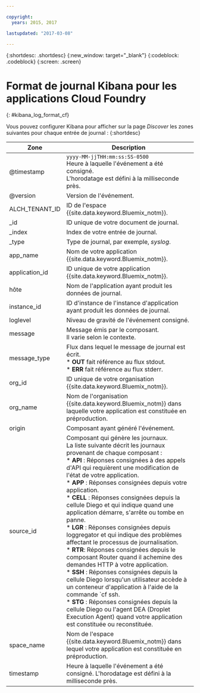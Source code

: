 ```yaml
---

copyright:
  years: 2015, 2017

lastupdated: "2017-03-08"

---
```



{:shortdesc: .shortdesc}
{:new_window: target="_blank"}
{:codeblock: .codeblock}
{:screen: .screen}


# Format de journal Kibana pour les applications Cloud Foundry
{: #kibana_log_format_cf}

Vous pouvez configurer Kibana pour afficher sur la page *Discover* les zones suivantes pour chaque entrée de journal :
{:shortdesc}

| Zone | Description |
|-------|-------------|
| @timestamp | `yyyy-MM-jjTHH:mm:ss:SS-0500`  <br> Heure à laquelle l'événement a été consigné. <br> L'horodatage est défini à la milliseconde près. |
| @version | Version de l'événement. |
| ALCH_TENANT_ID | ID de l'espace {{site.data.keyword.Bluemix_notm}}. |
| \_id | ID unique de votre document de journal. |
| \_index | Index de votre entrée de journal. |
| \_type | Type de journal, par exemple, *syslog*. |
| app_name | Nom de votre application {{site.data.keyword.Bluemix_notm}}. |
| application_id | ID unique de votre application {{site.data.keyword.Bluemix_notm}}. |
| hôte | Nom de l'application ayant produit les données de journal. |
| instance_id | ID d'instance de l'instance d'application ayant produit les données de journal. |
| loglevel | Niveau de gravité de l'événement consigné. |
| message | Message émis par le composant. <br> Il varie selon le contexte. |
| message_type | Flux dans lequel le message de journal est écrit. <br> * **OUT** fait référence au flux stdout.<br> * **ERR** fait référence au flux stderr. |
| org_id | ID unique de votre organisation {{site.data.keyword.Bluemix_notm}}.  |
| org_name | Nom de l'organisation {{site.data.keyword.Bluemix_notm}} dans laquelle votre application est constituée en préproduction. |
| origin | Composant ayant généré l'événement. |
| source_id | Composant qui génère les journaux. <br> La liste suivante décrit les journaux provenant de chaque composant : <br> * **API** : Réponses consignées à des appels d'API qui requièrent une modification de l'état de votre application. <br> * **APP** : Réponses consignées depuis votre application. <br> * **CELL** : Réponses consignées depuis la cellule Diego et qui indique quand une application démarre, s'arrête ou tombe en panne. <br> * **LGR** : Réponses consignées depuis loggregator et qui indique des problèmes affectant le processus de journalisation. <br> * **RTR**:  Réponses consignées depuis le composant Router quand il achemine des demandes HTTP à votre application. <br> * **SSH** : Réponses consignées depuis la cellule Diego lorsqu'un utilisateur accède à un conteneur d'application à l'aide de la commande `cf ssh. <br> * **STG** : Réponses consignées depuis la cellule Diego ou l'agent DEA (Droplet Execution Agent) quand votre application est  constituée ou reconstituée. |
| space_name | Nom de l'espace {{site.data.keyword.Bluemix_notm}} dans lequel votre application est constituée en préproduction. |
| timestamp | Heure à laquelle l'événement a été consigné. L'horodatage est défini à la milliseconde près. |




